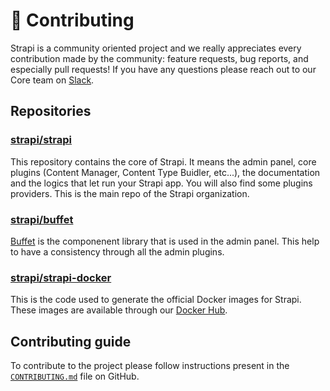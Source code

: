 # 🦸 Contributing

Strapi is a community oriented project and we really appreciates every contribution made by the community: feature requests, bug reports, and especially pull requests! If you have any questions please reach out to our Core team on [Slack](https://slack.strapi.io).

## Repositories

### [strapi/strapi](https://github.com/strapi/strapi)

This repository contains the core of Strapi. It means the admin panel, core plugins (Content Manager, Content Type Buidler, etc...), the documentation and the logics that let run your Strapi app. You will also find some plugins providers. This is the main repo of the Strapi organization.

### [strapi/buffet](https://github.com/strapi/buffet)

[Buffet](https://buffetjs.io) is the componenent library that is used in the admin panel. This help to have a consistency through all the admin plugins.

### [strapi/strapi-docker](https://github.com/strapi/strapi-docker)

This is the code used to generate the official Docker images for Strapi. These images are available through our [Docker Hub](https://hub.docker.com/r/strapi/strapi).

## Contributing guide

To contribute to the project please follow instructions present in the [`CONTRIBUTING.md`](https://github.com/strapi/strapi/blob/master/CONTRIBUTING.md) file on GitHub.
